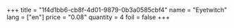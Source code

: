 +++
title = "1f4d1bb6-cb8f-4d01-9879-0b3a0585cbf4"
name = "Eyetwitch"
lang = ["en"]
price = "0.08"
quantity = 4
foil = false
+++
